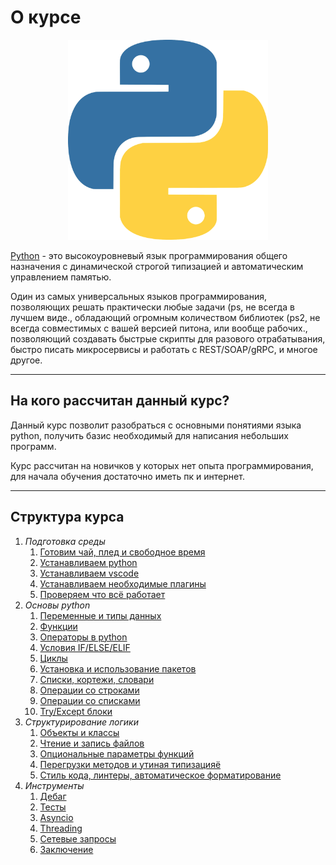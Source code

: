 # О курсе



<p align="center">
  <img width="320px" height="320px" src="python.png" alt="logo"/>
</p>


[Python](https://www.python.org) - это высокоуровневый язык программирования общего назначения с динамической строгой типизацией и автоматическим управлением памятью.

Один из самых универсальных языков программирования, позволяющих решать практически любые задачи (ps, не всегда в лучшем виде., обладающий огромным количеством библиотек (ps2, не всегда совместимых с вашей версией питона, или вообще рабочих., позволяющий создавать быстрые скрипты для разового отрабатывания, быстро писать микросервисы и работать с REST/SOAP/gRPC, и многое другое.

---

## На кого рассчитан данный курс?

Данный курс позволит разобраться с основными понятиями языка python, получить базис необходимый для написания небольших программ. 

Курс рассчитан на новичков у которых нет опыта программирования, для начала обучения достаточно иметь пк и интернет.

---

## Структура курса

1. *Подготовка среды*
    1. [Готовим чай, плед и свободное время](1.%20Подготовка%20среды/1.md)
    1. [Устанавливаем python](1.%20Подготовка%20среды/2.md)
    1. [Устанавливаем vscode](1.%20Подготовка%20среды/3.md)
    1. [Устанавливаем необходимые плагины](1.%20Подготовка%20среды/4.md)
    1. [Проверяем что всё работает](1.%20Подготовка%20среды/5.md)
1. *Основы python*
    1. [Переменные и типы данных](2.%20Основы%20python/a.md)
    1. [Функции](2.%20Основы%20python/b.md)
    1. [Операторы в python](2.%20Основы%20python/c.md)
    1. [Условия IF/ELSE/ELIF](2.%20Основы%20python/d.md)
    1. [Циклы](2.%20Основы%20python/e.md)
    1. [Установка и использование пакетов](2.%20Основы%20python/f.md)
    1. [Списки, кортежи, словари](2.%20Основы%20python/h.md)
    1. [Операции со строками](2.%20Основы%20python/i.md)
    1. [Операции со списками](2.%20Основы%20python/j.md)
    1. [Try/Except блоки](2.%20Основы%20python/k.md)
1. *Структурирование логики*
    1. [Объекты и классы](3.%20Структурирование/1.md)
    1. [Чтение и запись файлов](3.%20Структурирование/2.md)
    1. [Опциональные параметры функций](3.%20Структурирование/3.md)
    1. [Перегрузки методов и утиная типизацияё](3.%20Структурирование/4.md)
    1. [Стиль кода, линтеры, автоматическое форматирование](3.%20Структурирование/5.md)
1. *Инструменты*
    1. [Дебаг](4.%20Инструменты/1.md)
    1. [Тесты](4.%20Инструменты/2.md)
    1. [Asyncio](4.%20Инструменты/3.md)
    1. [Threading](4.%20Инструменты/4.md)
    1. [Сетевые запросы](4.%20Инструменты/5.md)
    1. [Заключение](4.%20Инструменты/6.md)

